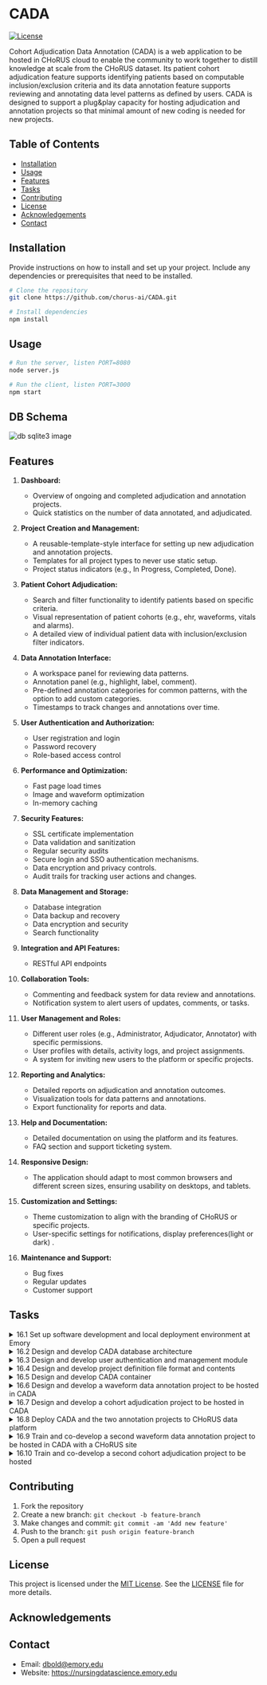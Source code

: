 
# CADA 
[![License](https://img.shields.io/badge/license-MIT-blue.svg)](https://opensource.org/licenses/MIT)

Cohort Adjudication Data Annotation (CADA) is a web application to be hosted in CHoRUS cloud to enable the community to work together to distill knowledge at scale from the CHoRUS dataset. Its patient cohort adjudication feature supports identifying patients based on computable inclusion/exclusion criteria and its data annotation feature supports reviewing and annotating data level patterns as defined by users. CADA is designed to support a plug&play capacity for hosting adjudication and annotation projects so that minimal amount of new coding is needed for new projects. 


## Table of Contents

- [Installation](#installation)
- [Usage](#usage)
- [Features](#features)
- [Tasks](#tasks)
- [Contributing](#contributing)
- [License](#license)
- [Acknowledgements](#acknowledgements)
- [Contact](#contact)

## Installation

Provide instructions on how to install and set up your project. Include any dependencies or prerequisites that need to be installed.

```bash
# Clone the repository
git clone https://github.com/chorus-ai/CADA.git

# Install dependencies
npm install
```

## Usage

```bash
# Run the server, listen PORT=8080
node server.js 
```

```bash
# Run the client, listen PORT=3000
npm start
```

## DB Schema
![db sqlite3 image](https://github.com/chorus-ai/CADA/assets/2847495/e119dbc0-11a8-4707-a529-80f5c8210d2d)


## Features


1. **Dashboard:**
   - Overview of ongoing and completed adjudication and annotation projects.
   - Quick statistics on the number of data annotated, and adjudicated.

2. **Project Creation and Management:**
   - A reusable-template-style interface for setting up new adjudication and annotation projects.
   - Templates for all project types to never use static setup.
   - Project status indicators (e.g., In Progress, Completed, Done).

3. **Patient Cohort Adjudication:**
   - Search and filter functionality to identify patients based on specific criteria.
   - Visual representation of patient cohorts (e.g., ehr,  waveforms, vitals and alarms).
   - A detailed view of individual patient data with inclusion/exclusion filter indicators.

4. **Data Annotation Interface:**
   - A workspace panel for reviewing data patterns.
   - Annotation panel (e.g., highlight, label, comment).
   - Pre-defined annotation categories for common patterns, with the option to add custom categories.
   - Timestamps to track changes and annotations over time.

5. **User Authentication and Authorization:**
   - User registration and login
   - Password recovery
   - Role-based access control

6. **Performance and Optimization:**
   - Fast page load times
   - Image and waveform optimization
   - In-memory caching

7. **Security Features:**
   - SSL certificate implementation
   - Data validation and sanitization
   - Regular security audits
   - Secure login and SSO authentication mechanisms. 
   - Data encryption and privacy controls.
   - Audit trails for tracking user actions and changes.

8. **Data Management and Storage:**
   - Database integration
   - Data backup and recovery
   - Data encryption and security
   - Search functionality

9. **Integration and API Features:**
   - RESTful API endpoints

10. **Collaboration Tools:**
    - Commenting and feedback system for data review and annotations.
    - Notification system to alert users of updates, comments, or tasks.

11. **User Management and Roles:**
    - Different user roles (e.g., Administrator, Adjudicator, Annotator) with specific permissions.
    - User profiles with details, activity logs, and project assignments.
    - A system for inviting new users to the platform or specific projects.

12. **Reporting and Analytics:**
    - Detailed reports on adjudication and annotation outcomes.
    - Visualization tools for data patterns and annotations.
    - Export functionality for reports and data.
   
13. **Help and Documentation:**
    - Detailed documentation on using the platform and its features.
    - FAQ section and support ticketing system.

14. **Responsive Design:**
    - The application should adapt to most common browsers and different screen sizes, ensuring usability on desktops, and  tablets.

15. **Customization and Settings:**
    - Theme customization to align with the branding of CHoRUS or specific projects.
    - User-specific settings for notifications, display preferences(light or dark) .

15. **Maintenance and Support:**
    - Bug fixes
    - Regular updates
    - Customer support


## Tasks 

<details>
    <summary>16.1 Set up software development and local deployment environment at Emory</summary>

 - [x] 16.1.1 Set up the team management environment
 - [x] 16.1.2 Set up the development environent
 - [x] 16.1.3 Set up the production environment on Emory AWS Cloud
 - [x] 16.1.4 Set up the DNS and Firewall Rule Exception with Emory IT
 - [ ] 16.1.1 Configure cloud environment
 - [ ] 16.1.2 Launch Alpha testing
 - [x] 16.1.3 API documentation and publishing and expand user authentication routes by adding central SSO and password management
</details>


 <details>
    <summary>16.2 Design and develop CADA database architecture</summary>

 - [x] 16.2.1 Design and develop object relational model for user, patient events data, configuration data, user generated annotation data, and user permission for features
 - [x] 16.2.2 Design a flat files filesystem structure to anage raw waveforms and images
 - [x] 16.2.1 Text annotation/adjudication
 - [x] 16.2.2 NLP tokens from OHNLP or MetaMap/concept detecion validation annotation/adjudication
 - [x] 16.2.3 Contines waveform annotation/adjudication
</details>

 <details>
    <summary>16.3 Design and develop user authentication and management module</summary>

 - [x] 16.3.1 Setup OAuth 2.0 to secure REST APIs
 - [x] 16.3.2 Setup SSO
 - [ ] 16.3.3 Setup SAML
 - [ ] 16.3.4 Setup one-time codes delivered by email or SMS o handle broken password
 - [x] 16.3.1 Stand up mesage broker server to process the model annotation request
 - [x] 16.3.2 Develop back-end controller to handle receive/respond request
</details>

 <details>
    <summary>16.4 Design and develop project definition file format and contents</summary>

 - [x] 16.4.1 Initial design is completed for review and discussion by CHoRUS members
 - [x] 16.4.2 A design is finalized for a concrete first CA and DA project, respectively
 - [ ] 16.4.1 User managment (add, remove, find, search, update, assignRole, removeRole, updateRole, searchRole)
 - [ ] 16.4.2 Project managment (add, remove, find, search, update, assignProjectRle, removeProjetRole, updateProjectRole)
 - [ ] 16.4.3 Assignment managment (assign, removeAssignment, updateAssignment, addAssignmentValues)
 - [ ] 16.4.4 File management (add, remove, find, search, update, assignProjectFile, removeProectFile, updateProjectFile)
 - [ ] 16.4.5 Report management (reortByUser, reportByProject, jobQueue)
</details>

<details>
    <summary>16.5 Design and develop CADA container</summary>

 - [x] 16.5.1 Design and develp wireframe
 - [x] 16.5.2 Select and finalize wireframe
 - [x] 16.5.3 Design data instantiation engine
 - [x] 16.5.4 Develop and test data instantiaion engine
 - [x] 16.5.5 Design GUI instantiation engine
 - [x] 16.5.6 Test GUI instantiation engine
 - [ ] 16.5.1 Setup Github Isues/Feature tracking to record all feedback and features changes from the end users
</details>

<details>
    <summary>16.6 Design and develop a waveform data annotation project to be hosted in CADA</summary>

 - [x] 16.6.1 Develop parsing script to process various waveform formats to uniform binary format
</details>

<details>
    <summary>16.7 Design and develop a cohort adjudication project to be hosted in CADA</summary>

 - [x] 16.7.1 CADA contrainer is able to load and host the selected project file
</details>

<details>
    <summary>16.8 Deploy CADA and the two annotation projects to CHoRUS data platform</summary>

 - [ ] 16.8.1 CADA is successfully hosted on CHoRUS data platorm
</details>

 <details>
    <summary>16.9 Train and co-develop a second waveform data annotation project to be hosted in CADA with a CHoRUS site</summary>

 - [x] 16.9.1 Select a second data annotation project
 - [x] 16.9.2 Develop the project file for the selected annotiation project
 - [x] 16.9.3 Host the project file on CADA instance on the CHoRUS data platform
</details>

 <details>
    <summary>16.10 Train and co-develop a second cohort adjudication project to be hosted  </summary>
    
 - [x] 16.10.1 Select a second cohort adjudication project
 - [x] 16.10.2 Develop the project file for the selected adjudication project
 - [x] 16.10.2 Host the project file on CADA instance on the CHoRUS data platform
</details>

## Contributing

1. Fork the repository
2. Create a new branch: `git checkout -b feature-branch`
3. Make changes and commit: `git commit -am 'Add new feature'`
4. Push to the branch: `git push origin feature-branch`
5. Open a pull request

## License

This project is licensed under the [MIT License](https://opensource.org/licenses/MIT). See the [LICENSE](LICENSE) file for more details.

## Acknowledgements


## Contact

- Email: dbold@emory.edu
- Website: https://nursingdatascience.emory.edu


